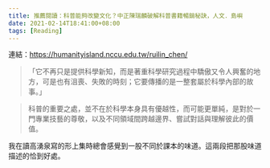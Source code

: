 ```yaml
---
title: 推薦閱讀：科普能夠改變文化？中正陳瑞麟破解科普書籍暢銷秘訣，人文．島嶼
date: 2021-02-14T18:41:00+08:00
tags: [Reading]
---
```


連結：https://humanityisland.nccu.edu.tw/ruilin_chen/

> 「它不再只是提供科學新知，而是著重科學研究過程中驕傲又令人興奮的地方，可是也有沮喪、失敗的時刻；它要傳播的是一整套屬於科學內部的故事。」

> 科普的重要之處，並不在於科學本身具有優越性，而可能更單純，是對於一門專業技藝的尊敬，以及不同領域間跨越邊界、嘗試對話與理解彼此的價值。

我在讀高湧泉寫的形上集時總會感覺到一股不同於課本的味道。這兩段把那股味道描述的恰到好處。
